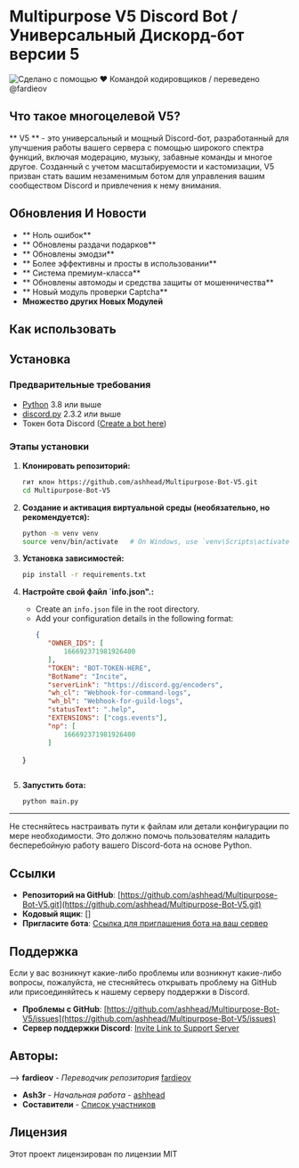 # Multipurpose V5 Discord Bot / Универсальный Дискорд-бот версии 5

![Сделано с помощью ♥ Командой кодировщиков / переведено @fardieov](https://images-ext-1.discordapp.net/external/0hS92G9lV4cS2eQz9Fgci136sXDpH42K-Uiz3xTzCq4/https/i.imgur.com/6CejBZ9.jpg?format=webp&width=814&height=458)

## Что такое многоцелевой V5?

** V5 ** - это универсальный и мощный Discord-бот, разработанный для улучшения работы вашего сервера с помощью широкого спектра функций, включая модерацию, музыку, забавные команды и многое другое. Созданный с учетом масштабируемости и кастомизации, V5 призван стать вашим незаменимым ботом для управления вашим сообществом Discord и привлечения к нему внимания.

## Обновления И Новости

- ** Ноль ошибок**
- ** Обновлены раздачи подарков**
- ** Обновлены эмодзи**
- ** Более эффективны и просты в использовании**
- ** Система премиум-класса**
- ** Обновлены автомоды и средства защиты от мошенничества**
- ** Новый модуль проверки Captcha**
- **Множество других Новых Модулей**

## Как использовать

## Установка

### Предварительные требования

- [Python](https://www.python.org/) 3.8 или выше
- [discord.py](https://pypi.org/project/discord.py/) 2.3.2 или выше
- Токен бота Discord ([Create a bot here](https://discord.com/developers/applications))

### Этапы установки

1. **Клонировать репозиторий:**
   ```sh
   гит клон https://github.com/ashhead/Multipurpose-Bot-V5.git
   cd Multipurpose-Bot-V5
   ```

2. **Создание и активация виртуальной среды (необязательно, но рекомендуется):**
   ```sh
   python -m venv venv
   source venv/bin/activate   # On Windows, use `venv\Scripts\activate`
   ```

3. **Установка зависимостей:**
   ```sh
   pip install -r requirements.txt
   ```

4. **Настройте свой файл `info.json".:**
   - Create an `info.json` file in the root directory.
   - Add your configuration details in the following format:
     ```json
     {
        "OWNER_IDS": [
            166692371981926400
        ],
        "TOKEN": "BOT-TOKEN-HERE",
        "BotName": "Incite",
        "serverLink": "https://discord.gg/encoders",
        "wh_cl": "Webhook-for-command-logs",
        "wh_bl": "Webhook-for-guild-logs",
        "statusText": ".help",
        "EXTENSIONS": ["cogs.events"],
        "np": [
            166692371981926400
        ]
    }
     ```

5. **Запустить бота:**
   ```sh
   python main.py
   ```

---

Не стесняйтесь настраивать пути к файлам или детали конфигурации по мере необходимости. Это должно помочь пользователям наладить бесперебойную работу вашего Discord-бота на основе Python.


## Ссылки

- **Репозиторий на GitHub**: [https://github.com/ashhead/Multipurpose-Bot-V5.git](https://github.com/ashhead/Multipurpose-Bot-V5.git)
- **Кодовый ящик**: []
- **Пригласите бота**: [Ссылка для приглашения бота на ваш сервер](https://discord.com/oauth2/authorize?client_id=1071808240981127258)

## Поддержка

Если у вас возникнут какие-либо проблемы или возникнут какие-либо вопросы, пожалуйста, не стесняйтесь открывать проблему на GitHub или присоединяйтесь к нашему серверу поддержки в Discord.

- **Проблемы с GitHub**: [https://github.com/ashhead/Multipurpose-Bot-V5/issues](https://github.com/ashhead/Multipurpose-Bot-V5/issues)
- **Сервер поддержки Discord**: [Invite Link to Support Server](https://discord.gg/encoders)

## Авторы:

--> **fardieov** - *Переводчик репозитория* [fardieov](https://github.com/fardieov)
- **Ash3r** - *Начальная работа* - [ashhead](https://github.com/ashhead)
- **Составители** - [Список участников](https://github.com/ashhead/Multipurpose-Bot-V5/graphs/contributors)

## Лицензия

Этот проект лицензирован по лицензии MIT
